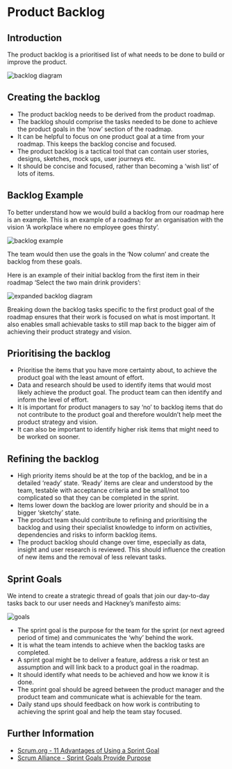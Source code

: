 # Product Backlog
## Introduction

The product backlog is a prioritised list of what needs to be done to build or improve the product.

![backlog diagram](../images/product-backlog/1.png)

## Creating the backlog

- The product backlog needs to be derived from the product roadmap.
- The backlog should comprise the tasks needed to be done to achieve the product goals in the ‘now’ section of the roadmap.
- It can be helpful to focus on one product goal at a time from your roadmap. This keeps the backlog concise and focused.
- The product backlog is a tactical tool that can contain user stories, designs, sketches, mock ups, user journeys etc.
- It should be concise and focused, rather than becoming a ‘wish list’ of lots of items.

## Backlog Example

To better understand how we would build a backlog from our roadmap here is an example.  This is an example of a roadmap for an organisation with the vision ‘A workplace where no employee goes thirsty’.

![backlog example](../images/product-backlog/2.png)

The team would then use the goals in the ‘Now column’ and create the backlog from these goals.

Here is an example of their initial backlog from the first item in their roadmap ‘Select the two main drink providers’:

![expanded backlog diagram](../images/product-backlog/3.png)

Breaking down the backlog tasks specific to the first product goal of the roadmap ensures that their work is focused on what is most important. It also enables small achievable tasks to still map back to the bigger aim of achieving their product strategy and vision.

## Prioritising the backlog

- Prioritise the items that you have more certainty about, to achieve the product goal with the least amount of effort.
- Data and research should be used to identify items that would most likely achieve the product goal. The product team can then identify and inform the level of effort.
- It is important for product managers to say ‘no’ to backlog items that do not contribute to the product goal and therefore wouldn’t help meet the product strategy and vision.
- It can also be important to identify higher risk items that might need to be worked on sooner.

## Refining the backlog

- High priority items should be at the top of the backlog, and be in a detailed ‘ready’ state.
‘Ready’ items are clear and understood by the team, testable with acceptance criteria and be small/not too complicated so that they can be completed in the sprint.
- Items lower down the backlog are lower priority and should be in a bigger ‘sketchy’ state.
- The product team should contribute to refining and prioritising the backlog and using their specialist knowledge to inform on activities, dependencies and risks to inform backlog items.
- The product backlog should change over time, especially as data, insight and user research is reviewed. This should influence the creation of new items and the removal of less relevant tasks.

## Sprint Goals

We intend to create a strategic thread of goals that join our day-to-day tasks back to our user needs and Hackney’s manifesto aims:

![goals](../images/product-backlog/4.png)

- The sprint goal is the purpose for the team for the sprint (or next agreed period of time) and communicates the ‘why’ behind the work.
- It is what the team intends to achieve when the backlog tasks are completed.
- A sprint goal might be to deliver a feature, address a risk or test an assumption and will link back to a product goal in the roadmap.
- It should identify what needs to be achieved and how we know it is done.
- The sprint goal should be agreed between the product manager and the product team and communicate what is achievable for the team.
- Daily stand ups should feedback on how work is contributing to achieving the sprint goal and help the team stay focused.

## Further Information
- [Scrum.org - 11 Advantages of Using a Sprint Goal](https://www.scrum.org/resources/blog/11-advantages-using-sprint-goal)
- [Scrum Alliance - Sprint Goals Provide Purpose](https://resources.scrumalliance.org/Article/sprint-goals-provide-purpose)
